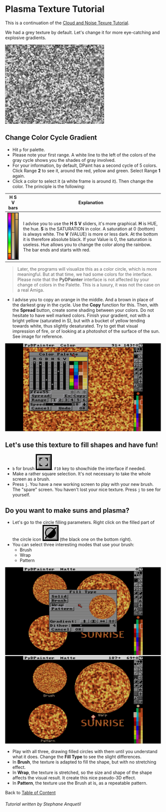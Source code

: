 # Plasma Texture Tutorial

This is a continuation of the [Cloud and Noise Texure Tutorial](../clouds/Clouds.md).

We had a grey texture by default. Let's change it for more eye-catching and explosive gradients.

![plasma](plasma.png)

## Change Color Cycle Gradient
- Hit `p` for palette.
- Please note your first range. A white line to the left of the colors of the gray cycle shows you the shades of gray involved.
- For your information, by default, DPaint has a second cycle of 5 colors. Click Range **2** to see it, around the red, yellow and green. Select Range **1** again.
- Click a color to select it (a white frame is around it). Then change the color. The principle is the following:
  
| **H S V** bars | Explanation |
| --- | --- |
|![HSV](../../../menus/src/HSV.PNG) |I advise you to use the **H S V** sliders, it's more graphical. **H** is HUE, the hue. **S** is the SATURATION in color. A saturation at 0 (bottom) is always white. The **V** (VALUE) is more or less dark. At the bottom it is therefore absolute black. If your Value is 0, the saturation is useless. Hue allows you to change the color along the rainbow. The bar ends and starts with red.|
> Later, the programs will visualize this as a color circle, which is more meaningful. But at that time, we had some colors for the interface. Please note that the **PyDPainter** interface is not affected by your change of colors in the Palette. This is a luxury, it was not the case on a real Amiga.
- I advise you to copy an orange in the middle. And a brown in place of the darkest gray in the cycle. Use the **Copy** function for this. Then, with the **Spread** button, create some shading between your colors. Do not hesitate to have well marked colors. Finish your gradient, not with a bright yellow (saturated in S), but with a bucket of yellow tending towards white, thus slightly desaturated. Try to get that visual impression of fire, or of looking at a photoshot of the surface of the sun. See image for reference.

![palette](palette.jpg)

## Let's use this texture to fill shapes and have fun!
- `b` for brush ![](../../../tools/src/t-brush.png). `F10` key to show/hide the interface if needed.
- Make a rather square selection. It's not necessary to take the whole screen as a brush.
- Press `j`. You have a new working screen to play with your new brush. The "spare" screen. You haven't lost your nice texture. Press `j` to see for yourself.

## Do you want to make suns and plasma?
- Let's go to the circle filling parameters. Right click on the filled part of the circle icon ![circle](../../../tools/src/t-circle.png) (the black one on the bottom right).
- You can select three interesting modes that use your brush:
  - Brush
  - Wrap
  - Pattern

![filltype](filltype.jpg)
![filltype2](filltype2.jpg)

- Play with all three, drawing filled circles with them until you understand what it does. Change the **Fill Type** to see the slight differences.
- In **Brush**, the texture is adapted to fill the shape, but with no stretching effect.
- In **Wrap**, the texture is stretched, so the size and shape of the shape affects the visual result. It create this nice pseudo-3D effect.
- In **Pattern**, the texture use the Brush at is, as a repeatable pattern.

Back to [Table of Content](../../../TOC.md)

###### Tutorial written by Stephane Anquetil
